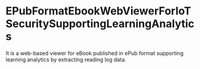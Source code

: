# EPubFormatEbookWebViewerForIoTSecuritySupportingLearningAnalytics
It is a web-based viewer for eBook published in ePub format  supporting learning analytics by extracting reading log data.
